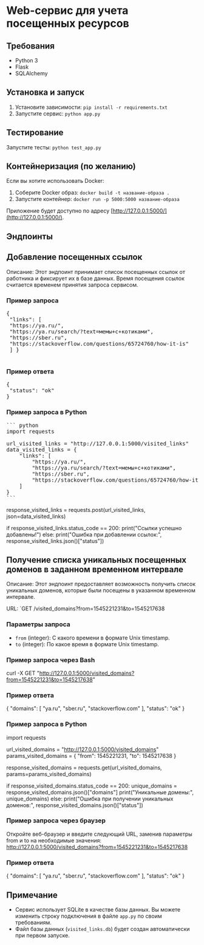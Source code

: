 # Web-сервис для учета посещенных ресурсов

## Требования
- Python 3
- Flask
- SQLAlchemy

## Установка и запуск
1. Установите зависимости: `pip install -r requirements.txt`
2. Запустите сервис: `python app.py`

## Тестирование 
Запустите тесты: `python test_app.py`

## Контейнеризация (по желанию)
Если вы хотите использовать Docker:

1. Соберите Docker образ: `docker build -t название-образа .`
2. Запустите контейнер: `docker run -p 5000:5000 название-образа`

Приложение будет доступно по адресу [http://127.0.0.1:5000/](http://127.0.0.1:5000/).

## Эндпоинты

## Добавление посещенных ссылок
Описание: Этот эндпоинт принимает список посещенных ссылок от работника и фиксирует их в базе данных. Время посещения ссылок считается временем принятия запроса сервисом.

### Пример запроса
<pre>
{
 "links": [
 "https://ya.ru/",
 "https://ya.ru/search/?text=мемы+с+котиками",
 "https://sber.ru",
 "https://stackoverflow.com/questions/65724760/how-it-is"
 ] }
 
</pre>

### Пример ответа 
<pre>
{
 "status": "ok"
} 
</pre>


### Пример запроса в Python
<pre>
``` python
import requests

url_visited_links = "http://127.0.0.1:5000/visited_links"
data_visited_links = {
    "links": [
        "https://ya.ru/",
        "https://ya.ru/search/?text=мемы+с+котиками",
        "https://sber.ru",
        "https://stackoverflow.com/questions/65724760/how-it-is"
    ]
}
```
</pre>

response_visited_links = requests.post(url_visited_links, json=data_visited_links)

if response_visited_links.status_code == 200:
    print("Ссылки успешно добавлены!")
else:
    print("Ошибка при добавлении ссылок:", response_visited_links.json()["status"])
    


## Получение списка уникальных посещенных доменов в заданном временном интервале
Описание: Этот эндпоинт предоставляет возможность получить список уникальных доменов, которые были посещены в указанном временном интервале.

URL: `GET /visited_domains?from=1545221231&to=1545217638


### Параметры запроса
- `from` (integer): С какого времени в формате Unix timestamp.
- `to` (integer): По какое время в формате Unix timestamp.

### Пример запроса через Bash
curl -X GET "http://127.0.0.1:5000/visited_domains?from=1545221231&to=1545217638"

### Пример ответа
{
  "domains": [
    "ya.ru",
    "sber.ru",
    "stackoverflow.com"
  ],
  "status": "ok"
}

### Пример запроса в Python
import requests

url_visited_domains = "http://127.0.0.1:5000/visited_domains"
params_visited_domains = {
    "from": 1545221231,
    "to": 1545217638
}

response_visited_domains = requests.get(url_visited_domains, params=params_visited_domains)

if response_visited_domains.status_code == 200:
    unique_domains = response_visited_domains.json()["domains"]
    print("Уникальные домены:", unique_domains)
else:
    print("Ошибка при получении уникальных доменов:", response_visited_domains.json()["status"])

### Пример запроса через браузер
Откройте веб-браузер и введите следующий URL, заменив параметры from и to на необходимые значения:
http://127.0.0.1:5000/visited_domains?from=1545221231&to=1545217638

### Пример ответа
{
  "domains": [
    "ya.ru",
    "sber.ru",
    "stackoverflow.com"
  ],
  "status": "ok"
}


## Примечание
- Сервис использует SQLite в качестве базы данных. Вы можете изменить строку подключения в файле `app.py` по своим требованиям.
- Файл базы данных (`visited_links.db`) будет создан автоматически при первом запуске.



